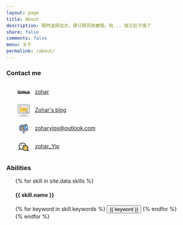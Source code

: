 ```yaml
---
layout: page
title: About
description: 既然选择远方，便只顾风雨兼程。哈... 我又肚子饿了
share: false
comments: false
menu: 关于
permalink: /about/
---
```


<div>
  <h3>Contact me</h3>
  <ul style="line-height: 3rem;list-style-type: none;">
    <li>
      <img width="32" height="32" style="padding: 0 0.375rem;vertical-align: middle;" src="/assets/svg/github.svg"/>&nbsp;
      <a href="https://github.com/zoharyips">zohar</a>
    </li>
    <li>
      <img width="32" height="32" style="padding: 0 0.375rem;vertical-align: middle;" src="/assets/svg/website.svg"/>&nbsp;
      <a href="/">Zohar's blog</a>
    </li>
    <li>
      <img width="32" height="32" style="padding: 0 0.375rem;vertical-align: middle;" src="/assets/svg/mailbox.svg"/>&nbsp;
      <a href="mailto:zoharyips@outlook.com">zoharyips@outlook.com</a>
    </li>
    <li>
      <img width="32" height="32" style="padding: 0 0.375rem;vertical-align: middle;" src="/assets/svg/wechat.svg"/>&nbsp;
      <a href="/images/wechat.png">zohar_Yip</a>
    </li>
  </ul>

  <h3>Abilities</h3>
  <ul style="list-style-type: none;">
    {% for skill in site.data.skills %}
      <li>
        <h4>{{ skill.name }}</h4>
        <div class="btn-inline">
          {% for keyword in skill.keywords %}
            <button class="btn btn-outline" type="button">{{ keyword }}</button>
          {% endfor %}
        </div>
      </li>
    {% endfor %}
  </ul>
</div>